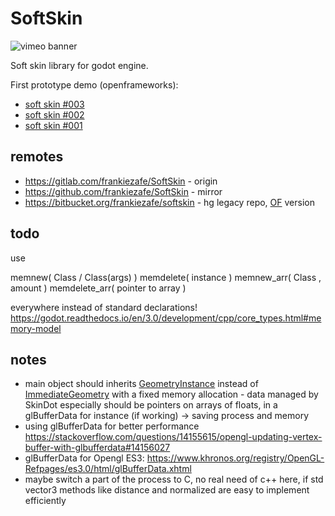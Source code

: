 # SoftSkin

![vimeo banner](https://polymorph.cool/wp-content/uploads/2018/06/softskin_vimeo_thumb.jpg)

Soft skin library for godot engine.

First prototype demo (openframeworks): 

* [soft skin #003](https://vimeo.com/255103472)
* [soft skin #002](https://vimeo.com/255073574)
* [soft skin #001](https://vimeo.com/254765875)

## remotes

* https://gitlab.com/frankiezafe/SoftSkin - origin
* https://github.com/frankiezafe/SoftSkin - mirror
* https://bitbucket.org/frankiezafe/softskin - hg legacy repo, [OF](http://openframeworks.cc) version

## todo

use 

 memnew( Class / Class(args) )
 memdelete( instance )
 memnew_arr( Class , amount )
 memdelete_arr( pointer to array )

everywhere instead of standard declarations! https://godot.readthedocs.io/en/3.0/development/cpp/core_types.html#memory-model

## notes

* main object should inherits [GeometryInstance](http://docs.godotengine.org/en/3.0/classes/class_geometryinstance.html#class-geometryinstance) instead of [ImmediateGeometry](http://docs.godotengine.org/en/3.0/classes/class_immediategeometry.html#class-immediategeometry) with a fixed memory allocation - data managed by SkinDot especially should be pointers on arrays of floats, in a glBufferData for instance (if working) -> saving process and memory
* using glBufferData for better performance https://stackoverflow.com/questions/14155615/opengl-updating-vertex-buffer-with-glbufferdata#14156027
* glBufferData for Opengl ES3: https://www.khronos.org/registry/OpenGL-Refpages/es3.0/html/glBufferData.xhtml
* maybe switch a part of the process to C, no real need of c++ here, if std vector3 methods like distance and normalized are easy to implement efficiently
